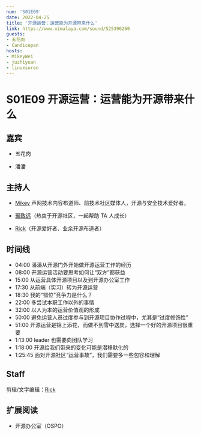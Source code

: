 ```yaml
---
num: 'S01E09'
date: 2022-04-25
title: '开源运营：运营能为开源带来什么'
link: https://www.ximalaya.com/sound/525396260
guests:
- 五花肉
- Candicepan
hosts:
- MikeyWei
- juzhiyuan
- linuxsuren
---
```


# S01E09 开源运营：运营能为开源带来什么

## 嘉宾
* 五花肉

* 潘潘

## 主持人
* [Mikey](https://github.com/MikeyWei) 声网技术内容布道师、前技术社区媒体人，开源与安全技术爱好者。

* [琚致远](https://github.com/juzhiyuan)（热衷于开源社区，一起帮助 TA 人成长）

* [Rick](https://github.com/linuxsuren)（开源爱好者、业余开源布道者）

## 时间线
* 04:00 潘潘从开源门外开始做开源运营工作的经历
* 08:00 开源运营活动要思考如何让“双方”都获益
* 15:00 从运营具体开源项目以及到开源办公室工作
* 17:30 从前端（实习）转为开源运营
* 18:30 我的“错位”竞争力是什么？
* 22:00 多尝试本职工作以外的事情
* 32:00 以人为本的运营价值观的形成
* 50:00 避免运营人员过度参与到开源项目协作过程中，尤其是“过度修饰性”
* 51:00 开源运营是锦上添花，而做不到雪中送炭，选择一个好的开源项目很重要
* 1:13:00 leader 也需要向团队学习
* 1:18:00 开源给我们带来的变化可能是潜移默化的
* 1:25:45 面对开源社区“运营事故”，我们需要多一些包容和理解

## Staff
剪辑/文字编辑：[Rick](https://github.com/linuxsuren)


## 扩展阅读
* 开源办公室（OSPO）
